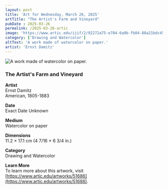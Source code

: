 ```yaml
---
layout: post
title: 'Art for Wednesday, March 26, 2025'
artTitle: "The Artist's Farm and Vineyard"
pubDate : 2025-03-26
permalink: /2025-03-26-artic
image: 'https://www.artic.edu/iiif/2/92272a75-e704-6a0b-fb04-88a21bdc4581/full/843,/0/default.jpg'
category: ['Drawing and Watercolor']
altText: 'A work made of watercolor on paper.'
artist: 'Ernst Damitz'
---
```

 
<img src='https://www.artic.edu/iiif/2/92272a75-e704-6a0b-fb04-88a21bdc4581/full/843,/0/default.jpg' alt='A work made of watercolor on paper.' style='border-radius=5px'> 
 
### The Artist's Farm and Vineyard
 
**Artist**<br>
Ernst Damitz<br>American, 1805-1883
 
**Date**<br>
Exact Date Unknown
 
**Medium**<br>
Watercolor on paper
 
**Dimensions**<br>
11.2 × 17.1 cm (4 7/16 × 6 3/4 in.)
 
**Category**<br>
Drawing and Watercolor
 
**Learn More**<br>
To learn more about this artwork, visit [https://www.artic.edu/artworks/51686](https://www.artic.edu/artworks/51686).
